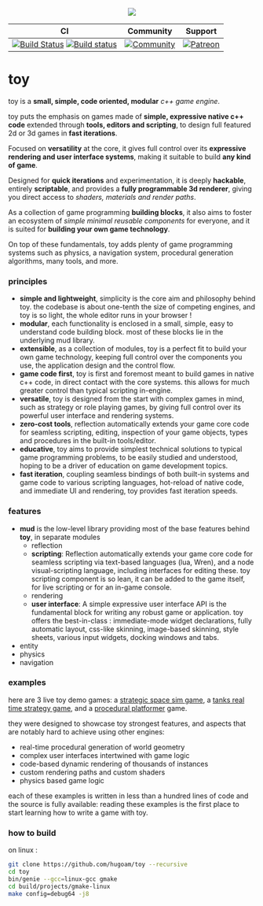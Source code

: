 <p align="center"><img src="https://github.com/hugoam/toy/blob/master/media/toyengine.png" /></p>

| CI            | Community     | Support   |
| ------------- | ------------- | --------- |
[![Build Status](https://travis-ci.org/hugoam/toy.svg?branch=master)](https://travis-ci.org/hugoam/toy) [![Build status](https://ci.appveyor.com/api/projects/status/4a77n3scl71ybcgj?svg=true)](https://ci.appveyor.com/project/hugoam/toy) | [![Community](https://img.shields.io/discourse/https/discourse.toyengine.io/posts.svg)](https://discourse.toyengine.io) | [![Patreon](https://img.shields.io/badge/Donate-Patreon-orange.svg)](https://www.patreon.com/bePatron?u=11301355)

# toy
toy is a **small, simple, code oriented, modular** *c++ game engine*.  

toy puts the emphasis on games made of **simple, expressive native c++ code** extended through **tools, editors and scripting**, to design full featured 2d or 3d games in **fast iterations**.

Focused on **versatility** at the core, it gives full control over its **expressive rendering and user interface systems**, making it suitable to build **any kind of game**.

Designed for **quick iterations** and experimentation, it is deeply **hackable**, entirely **scriptable**, and provides a **fully programmable 3d renderer**, giving you direct access to *shaders, materials and render paths*.

As a collection of game programming **building blocks**, it also aims to foster an ecosystem of *simple minimal reusable components* for everyone, and it is suited for **building your own game technology**.

On top of these fundamentals, toy adds plenty of game programming systems such as physics, a navigation system, procedural generation algorithms, many tools, and more.

### principles
- **simple and lightweight**, simplicity is the core aim and philosophy behind toy. the codebase is about one-tenth the size of competing engines, and toy is so light, the whole editor runs in your browser !
- **modular**, each functionality is enclosed in a small, simple, easy to understand code building block. most of these blocks lie in the underlying mud library.
- **extensible**, as a collection of modules, toy is a perfect fit to build your own game technology, keeping full control over the components you use, the application design and the control flow.
- **game code first**, toy is first and foremost meant to build games in native c++ code, in direct contact with the core systems. this allows for much greater control than typical scripting in-engine.
- **versatile**, toy is designed from the start with complex games in mind, such as strategy or role playing games, by giving full control over its powerful user interface and rendering systems.
- **zero-cost tools**, reflection automatically extends your game core code for seamless scripting, editing, inspection of your game objects, types and procedures in the built-in tools/editor.
- **educative**, toy aims to provide simplest technical solutions to typical game programming problems, to be easily studied and understood, hoping to be a driver of education on game development topics.
- **fast iteration**, coupling seamless bindings of both built-in systems and game code to various scripting languages, hot-reload of native code, and immediate UI and rendering, toy provides fast iteration speeds.

### features
- **mud** is the low-level library providing most of the base features behind **toy**, in separate modules
  - reflection
  - **scripting**: Reflection automatically extends your game core code for seamless scripting via text-based languages (lua, Wren), and a node visual-scripting language, including interfaces for editing these. toy scripting component is so lean, it can be added to the game itself, for live scripting or for an in-game console.
  - rendering
  - **user interface**: A simple expressive user interface API is the fundamental block for writing any robust game or application. toy offers the best-in-class : immediate-mode widget declarations, fully automatic layout, css-like skinning, image-based skinning, style sheets, various input widgets, docking windows and tabs.
- entity
- physics
- navigation

### examples
here are 3 live toy demo games: a [strategic space sim game](), a [tanks real time strategy game](), and a [procedural platformer]() game.

they were designed to showcase toy strongest features, and aspects that are notably hard to achieve using other engines:
- real-time procedural generation of world geometry
- complex user interfaces intertwined with game logic
- code-based dynamic rendering of thousands of instances
- custom rendering paths and custom shaders
- physics based game logic

each of these examples is written in less than a hundred lines of code and the source is fully available: reading these examples is the first place to start learning how to write a game with toy.

### how to build

on linux :

```bash
git clone https://github.com/hugoam/toy --recursive
cd toy
bin/genie --gcc=linux-gcc gmake
cd build/projects/gmake-linux
make config=debug64 -j8
```
